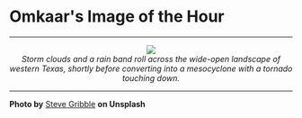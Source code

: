 # Omkaar's Image of the Hour

---

<div align="center">

<a href="https://unsplash.com/photos/a-huge-storm-cloud-approaches-a-small-house-4cQYqfBjOUA">
  <img src="https://images.unsplash.com/photo-1748701821466-0b9f8bf839ac?crop=entropy&cs=tinysrgb&fit=max&fm=jpg&ixid=M3w3NjA2Nzh8MHwxfHJhbmRvbXx8fHx8fHx8fDE3NTExODA0MDB8&ixlib=rb-4.1.0&q=80&w=1080" style="max-width:100%; height:auto;">
</a>

<br>
<i>Storm clouds and a rain band roll across the wide-open landscape of western Texas, shortly before converting into a mesocyclone with a tornado touching down.</i>

</div>

---

**Photo by** [Steve Gribble](https://unsplash.com/@steve_g_) **on Unsplash**
